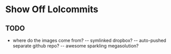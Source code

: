 # Show Off Lolcommits

## TODO

- where do the images come from?
-- symlinked dropbox?
-- auto-pushed separate github repo?
-- awesome sparkling megasolution?